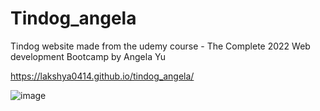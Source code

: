 # Tindog_angela

Tindog website made from the udemy course - The Complete 2022 Web development Bootcamp by Angela Yu

https://lakshya0414.github.io/tindog_angela/

![image](https://user-images.githubusercontent.com/83592463/182093013-dabd356f-5a95-49c9-aab7-6e4b31a7e3d5.png)
